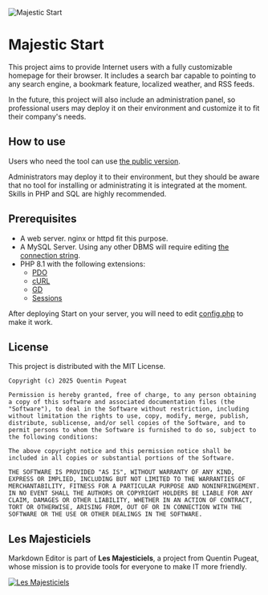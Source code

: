 ![Majestic Start](https://www.lesmajesticiels.org/assets/logos/smaller/start.png "Majestic Start")

# Majestic Start

This project aims to provide Internet users with a fully customizable homepage for their browser. It includes a search bar capable to pointing to any search engine, a bookmark feature, localized weather, and RSS feeds.

In the future, this project will also include an administration panel, so professional users may deploy it on their environment and customize it to fit their company's needs.

## How to use

Users who need the tool can use [the public version](https://start.lesmajesticiels.org).

Administrators may deploy it to their environment, but they should be aware that no tool for installing or administrating it is integrated at the moment. Skills in PHP and SQL are highly recommended.

## Prerequisites

- A web server. nginx or httpd fit this purpose.
- A MySQL Server. Using any other DBMS will require editing [the connection string](./database/DatabaseConnection.class.php).
- PHP 8.1 with the following extensions:
  - [PDO](https://www.php.net/manual/en/ref.pdo-mysql.php)
  - [cURL](https://www.php.net/manual/en/curl.installation.php)
  - [GD](https://www.php.net/manual/en/image.installation.php)
  - [Sessions](https://www.php.net/manual/en/session.installation.php)

After deploying Start on your server, you will need to edit [config.php](./config/config.php) to make it work.

## License

This project is distributed with the MIT License.

```
Copyright (c) 2025 Quentin Pugeat

Permission is hereby granted, free of charge, to any person obtaining a copy of this software and associated documentation files (the "Software"), to deal in the Software without restriction, including without limitation the rights to use, copy, modify, merge, publish, distribute, sublicense, and/or sell copies of the Software, and to permit persons to whom the Software is furnished to do so, subject to the following conditions:

The above copyright notice and this permission notice shall be included in all copies or substantial portions of the Software.

THE SOFTWARE IS PROVIDED "AS IS", WITHOUT WARRANTY OF ANY KIND, EXPRESS OR IMPLIED, INCLUDING BUT NOT LIMITED TO THE WARRANTIES OF MERCHANTABILITY, FITNESS FOR A PARTICULAR PURPOSE AND NONINFRINGEMENT. IN NO EVENT SHALL THE AUTHORS OR COPYRIGHT HOLDERS BE LIABLE FOR ANY CLAIM, DAMAGES OR OTHER LIABILITY, WHETHER IN AN ACTION OF CONTRACT, TORT OR OTHERWISE, ARISING FROM, OUT OF OR IN CONNECTION WITH THE SOFTWARE OR THE USE OR OTHER DEALINGS IN THE SOFTWARE.
```

## Les Majesticiels

Markdown Editor is part of **Les Majesticiels**, a project from Quentin Pugeat, whose mission is to provide tools for everyone to make IT more friendly.

[![Les Majesticiels](https://www.lesmajesticiels.org/assets/logos/smaller/lesmajesticiels.png "Les Majesticiels")](https://www.lesmajesticiels.org/)

